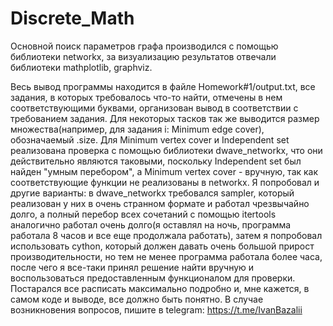 # Discrete_Math
Основной поиск параметров графа производился с помощью библиотеки networkx, за визуализацию результатов отвечали библиотеки mathplotlib, graphviz. 

Весь вывод программы находится в файле Homework#1/output.txt, все задания, в которых требовалось что-то найти, отмечены в нем соответствующими буквами, организован вывод в соответствии с требованием задания. Для некоторых тасков так же выводится размер множества(например, для задания i: Minimum edge cover), обозначаемый .size. Для Minimum vertex cover и Independent set реализована проверка с помощью библиотеки dwave_networkx, что они действительно являются таковыми, поскольку Independent set был найден "умным перебором", а Minimum vertex cover - вручную, так как соответствующие функции не реализованы в networkx. Я попробовал и другие варианты: в dwave_networkx требовался sampler, который реализован у них в очень странном формате и работал чрезвычайно долго, а полный перебор всех сочетаний с помощью itertools аналогично работал очень долго(я оставлял на ночь, программа работала 8 часов и все еще продолжала работать), затем я попробовал использовать cython, который должен давать очень большой прирост производительности, но тем не менее программа работала более часа, после чего я все-таки принял решение найти вручную и воспользоваться предоставленным функционалом для проверки.
Постарался все расписать максимально подробно и, мне кажется, в самом коде и выводе, все должно быть понятно. В случае возникновения вопросов, пишите в telegram: https://t.me/IvanBazalii 
